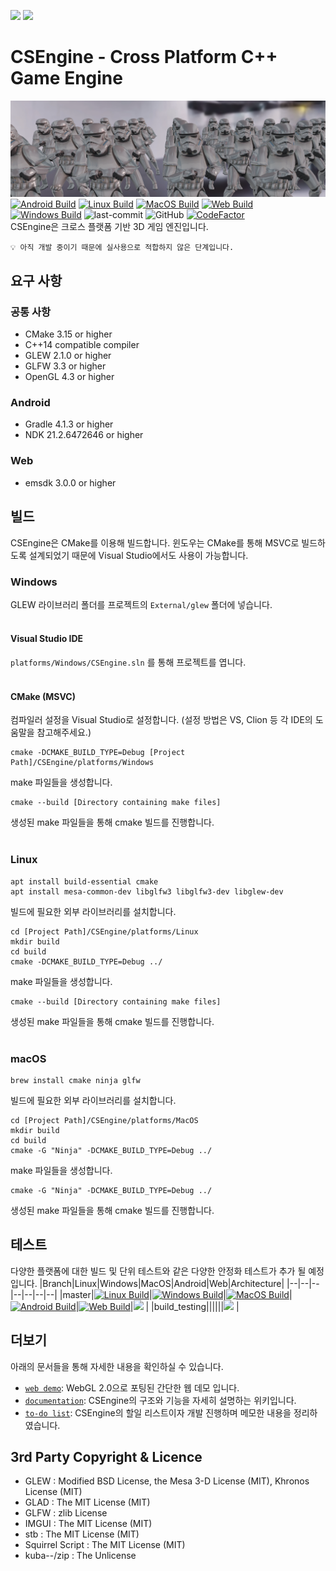 
[<img src="https://img.shields.io/badge/-English-green?style=flat"/>](https://github.com/ounols/CSEngine/blob/master/README.md)
[<img src="https://img.shields.io/badge/-한국어-brightgreen?style=flat"/>](https://github.com/ounols/CSEngine/blob/master/README-ko.md)

# CSEngine - Cross Platform C++ Game Engine

![intro-image](https://github.com/ounols/CSEngine/raw/master/intro_image.png)</br>
[![Android Build](https://github.com/ounols/CSEngine/actions/workflows/build-android.yml/badge.svg?branch=master)](https://github.com/ounols/CSEngine/actions/workflows/build-android.yml)
[![Linux Build](https://github.com/ounols/CSEngine/actions/workflows/build-linux.yml/badge.svg?branch=master)](https://github.com/ounols/CSEngine/actions/workflows/build-linux.yml)
[![MacOS Build](https://github.com/ounols/CSEngine/actions/workflows/build-macos.yml/badge.svg?branch=master)](https://github.com/ounols/CSEngine/actions/workflows/build-macos.yml)
[![Web Build](https://github.com/ounols/CSEngine/actions/workflows/build-web.yml/badge.svg?branch=master)](https://github.com/ounols/CSEngine/actions/workflows/build-web.yml)
[![Windows Build](https://github.com/ounols/CSEngine/actions/workflows/build-windows.yml/badge.svg?branch=master)](https://github.com/ounols/CSEngine/actions/workflows/build-windows.yml)
![last-commit](https://img.shields.io/github/last-commit/ounols/CSEngine?style=flat-square) ![GitHub](https://img.shields.io/github/license/ounols/CSEngine?style=flat-square) [![CodeFactor](https://www.codefactor.io/repository/github/ounols/csengine/badge/master)](https://www.codefactor.io/repository/github/ounols/csengine/overview/master) </br>
CSEngine은 크로스 플랫폼 기반 3D 게임 엔진입니다.

`💡 아직 개발 중이기 때문에 실사용으로 적합하지 않은 단계입니다.`

## 요구 사항

### 공통 사항

* CMake 3.15 or higher
* C++14 compatible compiler
* GLEW 2.1.0 or higher
* GLFW 3.3 or higher
* OpenGL 4.3 or higher

### Android

* Gradle 4.1.3 or higher
* NDK 21.2.6472646 or higher

### Web

* emsdk 3.0.0 or higher

## 빌드

CSEngine은 CMake를 이용해 빌드합니다. 윈도우는 CMake를 통해 MSVC로 빌드하도록 설계되었기 때문에 Visual Studio에서도 사용이 가능합니다.

### Windows

GLEW 라이브러리 폴더를 프로젝트의 `External/glew` 폴더에 넣습니다.
<br><br>

#### Visual Studio IDE

`platforms/Windows/CSEngine.sln` 를 통해 프로젝트를 엽니다.
<br><br>

#### CMake (MSVC)

컴파일러 설정을 Visual Studio로 설정합니다. (설정 방법은 VS, Clion 등 각 IDE의 도움말을 참고해주세요.)
</p>

    cmake -DCMAKE_BUILD_TYPE=Debug [Project Path]/CSEngine/platforms/Windows
make 파일들을 생성합니다.
</p>

	cmake --build [Directory containing make files]
생성된 make 파일들을 통해 cmake 빌드를 진행합니다.
<br><br>

### Linux

    apt install build-essential cmake
    apt install mesa-common-dev libglfw3 libglfw3-dev libglew-dev
빌드에 필요한 외부 라이브러리를 설치합니다.
</p>

	cd [Project Path]/CSEngine/platforms/Linux
	mkdir build
	cd build
	cmake -DCMAKE_BUILD_TYPE=Debug ../
make 파일들을 생성합니다.
</p>


	cmake --build [Directory containing make files]
생성된 make 파일들을 통해 cmake 빌드를 진행합니다.
<br><br>

### macOS

    brew install cmake ninja glfw
빌드에 필요한 외부 라이브러리를 설치합니다.

    cd [Project Path]/CSEngine/platforms/MacOS
	mkdir build
	cd build
	cmake -G "Ninja" -DCMAKE_BUILD_TYPE=Debug ../
make 파일들을 생성합니다.

    cmake -G "Ninja" -DCMAKE_BUILD_TYPE=Debug ../
생성된 make 파일들을 통해 cmake 빌드를 진행합니다.

## 테스트

다양한 플랫폼에 대한 빌드 및 단위 테스트와 같은 다양한 안정화 테스트가 추가 될 예정입니다.
|Branch|Linux|Windows|MacOS|Android|Web|Architecture|
|--|--|--|--|--|--|--|
|master|[![Linux Build](https://github.com/ounols/CSEngine/actions/workflows/build-linux.yml/badge.svg?branch=master)](https://github.com/ounols/CSEngine/actions/workflows/build-linux.yml)|[![Windows Build](https://github.com/ounols/CSEngine/actions/workflows/build-windows.yml/badge.svg?branch=master)](https://github.com/ounols/CSEngine/actions/workflows/build-windows.yml)|[![MacOS Build](https://github.com/ounols/CSEngine/actions/workflows/build-macos.yml/badge.svg?branch=master)](https://github.com/ounols/CSEngine/actions/workflows/build-macos.yml)|[![Android Build](https://github.com/ounols/CSEngine/actions/workflows/build-android.yml/badge.svg?branch=master)](https://github.com/ounols/CSEngine/actions/workflows/build-android.yml)|[![Web Build](https://github.com/ounols/CSEngine/actions/workflows/build-web.yml/badge.svg?branch=master)](https://github.com/ounols/CSEngine/actions/workflows/build-web.yml)|[<img src='https://img.shields.io/travis/com/ounols/CSEngine?style=flat-square'/>](https://app.travis-ci.com/github/ounols/CSEngine/branches) |
|build_testing||||||[<img src='https://img.shields.io/travis/com/ounols/CSEngine/build_testing?style=flat-square'/>](https://app.travis-ci.com/github/ounols/CSEngine/branches) |

## 더보기

아래의 문서들을 통해 자세한 내용을 확인하실 수 있습니다.
* [`web demo`](https://ounols.github.io/CSEngine-Demo/): WebGL 2.0으로 포팅된 간단한 웹 데모 입니다.
* [`documentation`](https://doc-engine.ounols.kr): CSEngine의 구조와 기능을 자세히 설명하는 위키입니다.
* [`to-do list`](https://www.notion.so/CSEngine-Todo-List-7ee24caed138466e83d81d2867b1f109): CSEngine의 할일 리스트이자 개발 진행하며 메모한 내용을 정리하였습니다.

## 3rd Party Copyright & Licence

- GLEW : Modified BSD License, the Mesa 3-D License (MIT), Khronos License (MIT)
- GLAD : The MIT License (MIT)
- GLFW : zlib License
- IMGUI : The MIT License (MIT)
- stb : The MIT License (MIT)
- Squirrel Script : The MIT License (MIT)
- kuba--/zip : The Unlicense
